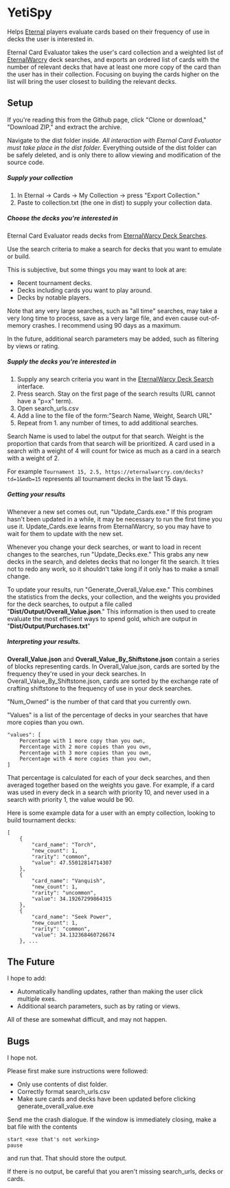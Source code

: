 # YetiSpy
Helps [Eternal][https://www.direwolfdigital.com/eternal/] players evaluate cards based on their 
frequency of use in decks the user is interested in.

Eternal Card Evaluator takes the user's card collection and a weighted list of 
[EternalWarcry][https://eternalwarcry.com/] deck searches, and exports an ordered list of cards 
with the number of relevant decks that have at least one more copy of the card than the user has 
in their collection. Focusing on buying the cards higher on the list will bring the user closest 
to building the relevant decks.

## Setup
If you're reading this from the Github page, click "Clone or download," "Download ZIP," and 
extract the archive.

Navigate to the dist folder inside. *All interaction with Eternal Card Evaluator must take place 
in the dist folder.* Everything outside of the dist folder can be safely deleted, 
and is only there to allow viewing and modification of the source code.

##### Supply your collection
1. In Eternal -> Cards -> My Collection -> press "Export Collection."
2. Paste to collection.txt (the one in dist) to supply your collection data.

##### Choose the decks you're interested in

Eternal Card Evaluator reads decks from [EternalWarcy Deck Searches][https://eternalwarcry.com/decks].

Use the search criteria to make a search for decks that you want to emulate or build.

This is subjective, but some things you may want to look at are:
- Recent tournament decks.
- Decks including cards you want to play around.
- Decks by notable players.

Note that any very large searches, such as "all time" searches, may take a very long time to 
process, save as a very large file, and even cause out-of-memory crashes. I recommend using 90 
days as a maximum.

In the future, additional search parameters may be added, such as filtering by views or rating.

##### Supply the decks you're interested in
1. Supply any search criteria you want in the 
[EternalWarcy Deck Search][https://eternalwarcry.com/decks] interface.
2. Press search. Stay on the first page of the search results (URL cannot have a "p=x" term).
3. Open search_urls.csv
4. Add a line to the file of the form:"Search Name, Weight, Search URL"
5. Repeat from 1. any number of times, to add additional searches.

Search Name is used to label the output for that search.
Weight is the proportion that cards from that search will be prioritized. A card used in a search 
with a weight of 4 will count for twice as much as a card in a search with a weight of 2.

For example `Tournament 15, 2.5, https://eternalwarcry.com/decks?td=1&mdb=15` represents all 
tournament decks in the last 15 days.

##### Getting your results
Whenever a new set comes out, run "Update_Cards.exe." If this program hasn't been updated in a 
while, it may be necessary to run the first time you use it. Update_Cards.exe learns from 
EternalWarcry, so you may have to wait for them to update with the new set.

Whenever you change your deck searches, or want to load in recent changes to the searches, run 
"Update_Decks.exe." This grabs any new decks in the search, and deletes decks that no longer fit 
the search. It tries not to redo any work, so it shouldn't take long if it only has to make a 
small change.

To update your results, run "Generate_Overall_Value.exe." This combines the statistics from the 
decks, your collection, and the weights you provided for the deck searches, to output a file 
called "**Dist/Output/Overall_Value.json**." This information is then used to create evaluate the 
most efficient ways to spend gold, which are output in "**Dist/Output/Purchases.txt**"

##### Interpreting your results.
**Overall_Value.json** and **Overall_Value_By_Shiftstone.json** contain a series of blocks 
representing cards. In Overall_Value.json, cards are sorted by the frequency they're used in your
 deck searches. In Overall_Value_By_Shiftstone.json, cards are sorted by the exchange rate of 
 crafting shiftstone to the frequency of use in your deck searches.

"Num_Owned" is the number of that card that you currently own.

"Values" is a list of the percentage of decks in your searches that have more copies than you own.

```
"values": [
    Percentage with 1 more copy than you own,
    Percentage with 2 more copies than you own,
    Percentage with 3 more copies than you own,
    Percentage with 4 more copies than you own,
]
```

That percentage is calculated for each of your deck searches, and then averaged together based on 
the weights you gave. For example, if a card was used in every deck in a search 
with priority 10, and never used in a search with priority 1, the value would be 90. 
 
Here is some example data for a user with an empty collection, looking to build tournament decks:
```
[
    {
        "card_name": "Torch",
        "new_count": 1,
        "rarity": "common",
        "value": 47.55012814714307
    },
    {
        "card_name": "Vanquish",
        "new_count": 1,
        "rarity": "uncommon",
        "value": 34.19267299864315
    },
    {
        "card_name": "Seek Power",
        "new_count": 1,
        "rarity": "common",
        "value": 34.132368460726674
    }, ...
```

## The Future
I hope to add:
- Automatically handling updates, rather than making the user click multiple exes.
- Additional search parameters, such as by rating or views.

All of these are somewhat difficult, and may not happen.

## Bugs
I hope not.

Please first make sure instructions were followed:
 - Only use contents of dist folder.
 - Correctly format search_urls.csv
 - Make sure cards and decks have been updated before clicking generate_overall_value.exe
 
 Send me the crash dialogue.
 If the window is immediately closing, make a bat file with the contents
 ```
 start <exe that's not working>
 pause
 ```
and run that. That should store the output.

If there is no output, be careful that you aren't missing search_urls, decks or cards. 

[https://www.direwolfdigital.com/eternal/]: https://www.direwolfdigital.com/eternal/
[https://eternalwarcry.com/]: https://eternalwarcry.com/
[https://eternalwarcry.com/decks]: https://eternalwarcry.com/decks
